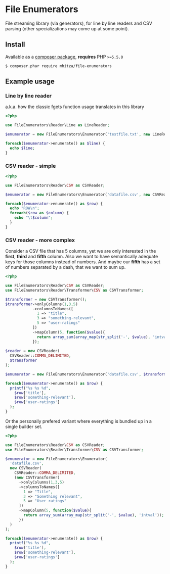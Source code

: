 # File Enumerators

File streaming library (via generators), for line by line readers and CSV parsing (other specializations may come up at some point).

## Install

Available as a [composer package](https://packagist.org/packages/mhitza/file-enumerators), **requires** PHP `>=5.5.0`

```shell
$ composer.phar require mhitza/file-enumerators
```

## Example usage

### Line by line reader

a.k.a. how the classic fgets function usage translates in this library

```php
<?php

use FileEnumerators\Reader\Line as LineReader;

$enumerator = new FileEnumerators\Enumerator('testfile.txt', new LineReader);

foreach($enumerator->enumerate() as $line) {
  echo $line;
}
```

### CSV reader - simple

```php
<?php

use FileEnumerators\Reader\CSV as CSVReader;

$enumerator = new FileEnumerators\Enumerator('datafile.csv', new CSVReader);

foreach($enumerator->enumerate() as $row) {
  echo "ROW\n";
  foreach($row as $column) {
    echo "\t$column";
  }
}
```

### CSV reader - more complex

Consider a CSV file that has 5 columns, yet we are only interested in the **first**, **third** and **fifth** column. Also
we want to have semantically adequate keys for those columns instead of numbers. And maybe our **fifth** has a set of
numbers separated by a dash, that we want to sum up.

```php
<?php

use FileEnumerators\Reader\CSV as CSVReader;
use FileEnumerators\Reader\Transformer\CSV as CSVTransformer;

$transformer = new CSVTransformer();
$transformer->onlyColumns(1,3,5)
            ->columnsToNames([
              1 => "title",
              3 => "something-relevant",
              5 => "user-ratings"
            ])
            ->mapColumn(5, function($value){
              return array_sum(array_map(str_split('-', $value), 'intval'));
            });
  
$reader = new CSVReader(
  CSVReader::COMMA_DELIMITED,
  $transformer
);

$enumerator = new FileEnumerators\Enumerator('datafile.csv', $transformer);

foreach($enumerator->enumerate() as $row) {
  printf("%s %s %d",
    $row['title'],
    $row['something-relevant'],
    $row['user-ratings']
  );
}
```

Or the personally prefered variant where everything is bundled up in a single builder set.

```php
<?php

use FileEnumerators\Reader\CSV as CSVReader;
use FileEnumerators\Reader\Transformer\CSV as CSVTransformer;

$enumerator = new FileEnumerators\Enumerator(
  'datafile.csv',
  new CSVReader(
    CSVReader::COMMA_DELIMITED,
    (new CSVTransformer)
      ->onlyColumns(1,3,5)
      ->columnsToNames([
        1 => "Title",
        3 => "Something relevant",
        5 => "User ratings"
      ])
      ->mapColumn(5, function($value){
        return array_sum(array_map(str_split('-', $value), 'intval'));
      })
  )
);

foreach($enumerator->enumerate() as $row) {
  printf("%s %s %d",
    $row['title'],
    $row['something-relevant'],
    $row['user-ratings']
  );
}
```
